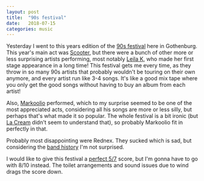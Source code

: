 ```yaml
---
layout: post
title:  "90s festival"
date:   2018-07-15
categories: music
---
```


Yesterday I went to this years edition of the [90s festival](http://90talet.party) here in
Gothenburg. This year's main act was [Scooter](https://en.wikipedia.org/wiki/Scooter_(band)), but
there were a bunch of other more or less surprising artists performing, most notably [Leila
K](https://en.wikipedia.org/wiki/Leila_K), who made her first stage appearance in a long
time! This festival gets me every time, as they throw in so many 90s artists that probably wouldn't
be touring on their own anymore, and every artist run like 3-4 songs. It's like a good mix tape
where you only get the good songs without having to buy an album from each artist!

Also, [Markoolio](https://en.wikipedia.org/wiki/Markoolio) performed, which to my surprise seemed to
be one of the most appreciated acts, considering all his songs are more or less silly, but perhaps
that's what made it so popular. The whole festival is a bit ironic (but [La
Cream](https://en.wikipedia.org/wiki/La_Cream) didn't seem to understand that), so probably
Markoolio fit in perfectly in that.

Probably most disappointing were Rednex. They sucked which is sad, but considering the [band
history](https://en.wikipedia.org/wiki/Rednex#Controversy) I'm not surprised.

I would like to give this festival a [perfect 5/7](https://knowyourmeme.com/memes/57) score, but I'm
gonna have to go with 8/10 instead. The toilet arrangements and sound issues due to wind drags the
score down.
